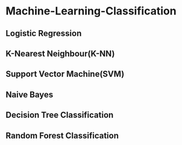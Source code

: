 # Machine-Learning-Classification

## Logistic Regression

## K-Nearest Neighbour(K-NN)

## Support Vector Machine(SVM)

## Naive Bayes

## Decision Tree Classification

## Random Forest Classification

